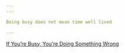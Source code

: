 ```yaml
---
---

Being busy does not mean time well lived 

---
```


[If You’re Busy, You’re Doing Something Wrong](https://www.calnewport.com/blog/2011/11/11/if-youre-busy-youre-doing-something-wrong-the-surprisingly-relaxed-lives-of-elite-achievers/)